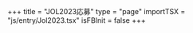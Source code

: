 +++
title = "JOL2023応募"
type = "page"
importTSX = "js/entry/Jol2023.tsx"
isFBInit = false
+++

<!-- id が react の div 要素を用意する -->
<div id="react"></div>

